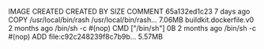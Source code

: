IMAGE CREATED CREATED BY SIZE COMMENT
65a132ed1c23 7 days ago COPY /usr/local/bin/rash /usr/local/bin/rash… 7.06MB buildkit.dockerfile.v0
<missing> 2 months ago /bin/sh -c #(nop) CMD ["/bin/sh"] 0B
<missing> 2 months ago /bin/sh -c #(nop) ADD file:c92c248239f8c7b9b… 5.57MB
